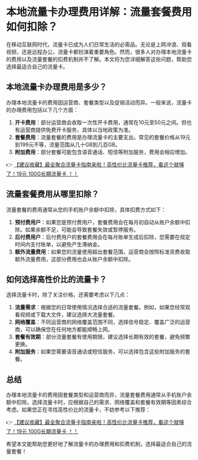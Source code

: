# 本地流量卡办理费用详解：流量套餐费用如何扣除？

在移动互联网时代，流量卡已成为人们日常生活的必需品。无论是上网冲浪、观看视频，还是远程办公，流量卡都扮演着重要角色。然而，很多人对办理本地流量卡的费用以及流量套餐的扣费机制并不了解。本文将为您详细解答这些问题，帮助您选择最适合自己的流量卡。

## 本地流量卡办理费用是多少？

办理本地流量卡的费用因运营商、套餐类型以及促销活动而异。一般来说，流量卡的办理费用包括以下几个方面：

1. **开卡费用**：部分运营商会收取一次性开卡费用，通常在10元至50元之间。但也有运营商提供免费开卡服务，具体以当地政策为准。
2. **套餐费用**：流量套餐的费用是办理流量卡的主要支出。常见的套餐价格从19元到199元不等，流量范围从几十GB到几百GB。
3. **附加费用**：部分套餐可能包含语音通话、短信等附加服务，费用会相应增加。

👉 [【建议收藏】最全聚合流量卡指南来啦！高性价比流量卡推荐，看这个就够了！19元 100G长期流量卡 ！！](https://bit.ly/Liuliangka)

## 流量套餐费用从哪里扣除？

流量套餐的费用通常从您的手机账户余额中扣除，具体扣费方式如下：

1. **预付费用户**：如果您是预付费用户，套餐费用会在每月初自动从账户余额中扣除。如果余额不足，可能会导致套餐失效或暂停服务。
2. **后付费用户**：后付费用户的套餐费用会在每月账单生成后扣除，您需要在规定时间内支付账单，以避免产生滞纳金。
3. **额外流量费用**：如果您的流量使用超出套餐范围，运营商会按照标准资费收取额外流量费用，这部分费用也会从账户余额中扣除。

## 如何选择高性价比的流量卡？

选择流量卡时，除了关注价格，还需要考虑以下几点：

1. **流量需求**：根据您的日常使用情况选择合适的流量套餐。例如，如果您经常观看视频或下载大文件，建议选择大流量套餐。
2. **网络覆盖**：不同运营商的网络覆盖范围不同，选择信号稳定、覆盖广泛的运营商，可以确保您在任何地方都能顺畅上网。
3. **套餐有效期**：部分流量套餐有使用期限，建议选择长期有效的套餐，避免频繁更换。
4. **附加服务**：如果您需要语音通话或短信服务，可以选择包含这些附加服务的套餐。

## 总结

办理本地流量卡的费用因套餐类型和运营商而异，流量套餐费用通常从手机账户余额中扣除。选择流量卡时，应根据自己的需求、网络覆盖和套餐有效期等因素综合考虑。如果您正在寻找高性价比的流量卡，不妨参考以下推荐：

👉 [【建议收藏】最全聚合流量卡指南来啦！高性价比流量卡推荐，看这个就够了！19元 100G长期流量卡 ！！](https://bit.ly/Liuliangka)

希望本文能帮助您更好地了解流量卡的办理费用和扣费机制，选择最适合自己的流量套餐！